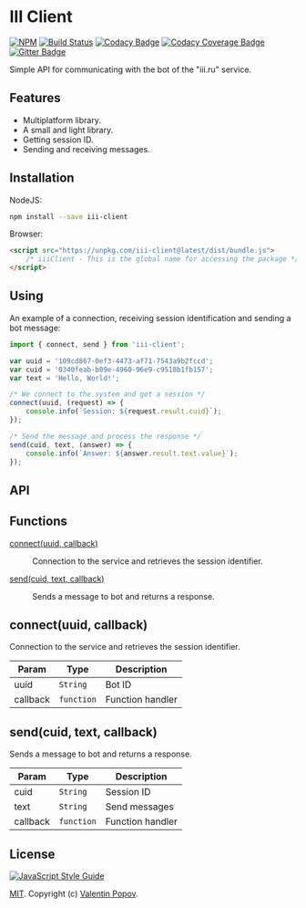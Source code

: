 # III Client
[![NPM](https://img.shields.io/npm/v/iii-client.svg)](https://www.npmjs.com/package/iii-client)
[![Build Status](https://travis-ci.org/valentineus/iii-client.svg?branch=master)](https://travis-ci.org/valentineus/iii-client)
[![Codacy Badge](https://api.codacy.com/project/badge/Grade/81b2fdc2f5dd42a6bdc8fdb43640b282)](https://www.codacy.com/app/valentineus/iii-client)
[![Codacy Coverage Badge](https://api.codacy.com/project/badge/Coverage/81b2fdc2f5dd42a6bdc8fdb43640b282)](https://www.codacy.com/app/valentineus/iii-client/files)
[![Gitter Badge](https://badges.gitter.im/Join%20Chat.svg)](https://gitter.im/valentineus/iii-client)

Simple API for communicating with the bot of the \"iii.ru\" service.

## Features
- Multiplatform library.
- A small and light library.
- Getting session ID.
- Sending and receiving messages.

## Installation
NodeJS:
```bash
npm install --save iii-client
```

Browser:
```html
<script src="https://unpkg.com/iii-client@latest/dist/bundle.js">
    /* iiiClient - This is the global name for accessing the package */
</script>
```

## Using
An example of a connection, receiving session identification and sending a bot message:
```javascript
import { connect, send } from 'iii-client';

var uuid = '109cd867-0ef3-4473-af71-7543a9b2fccd';
var cuid = '0340feab-b09e-4960-96e9-c9518b1fb157';
var text = 'Hello, World!';

/* We connect to the system and get a session */
connect(uuid, (request) => {
    console.info(`Session: ${request.result.cuid}`);
});

/* Send the message and process the response */
send(cuid, text, (answer) => {
    console.info(`Answer: ${answer.result.text.value}`);
});
```

## API
## Functions
<dl>
    <dt>
        <a href="#connect">connect(uuid, callback)</a>
    </dt>
    <dd>
        <p>Connection to the service and retrieves the session identifier.</p>
    </dd>
    <dt>
        <a href="#send">send(cuid, text, callback)</a>
    </dt>
    <dd>
        <p>Sends a message to bot and returns a response.</p>
    </dd>
</dl>

<a name="connect"></a>

## connect(uuid, callback)
Connection to the service and retrieves the session identifier.

| Param | Type | Description |
| --- | --- | --- |
| uuid | <code>String</code> | Bot ID |
| callback | <code>function</code> | Function handler |

<a name="send"></a>

## send(cuid, text, callback)
Sends a message to bot and returns a response.

| Param | Type | Description |
| --- | --- | --- |
| cuid | <code>String</code> | Session ID |
| text | <code>String</code> | Send messages |
| callback | <code>function</code> | Function handler |

## License
[![JavaScript Style Guide](https://cdn.rawgit.com/feross/standard/master/badge.svg)](https://github.com/eslint/eslint)

[MIT](LICENSE.md).
Copyright (c)
[Valentin Popov](https://valentineus.link/).